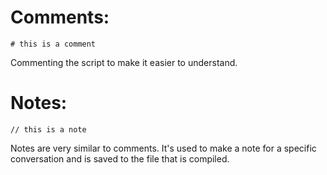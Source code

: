 # Comments:

`# this is a comment`

Commenting the script to make it easier to understand.

# Notes:

`// this is a note`

Notes are very similar to comments. It's used to make a note for a specific conversation and is saved to the file that is compiled.